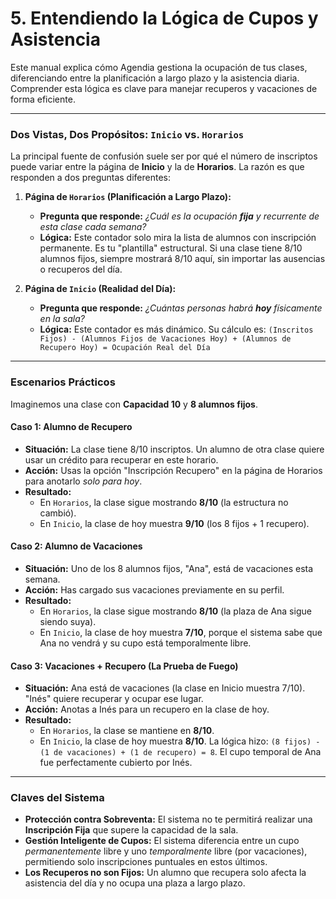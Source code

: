 # 5. Entendiendo la Lógica de Cupos y Asistencia

Este manual explica cómo Agendia gestiona la ocupación de tus clases, diferenciando entre la planificación a largo plazo y la asistencia diaria. Comprender esta lógica es clave para manejar recuperos y vacaciones de forma eficiente.

---

### Dos Vistas, Dos Propósitos: `Inicio` vs. `Horarios`

La principal fuente de confusión suele ser por qué el número de inscriptos puede variar entre la página de **Inicio** y la de **Horarios**. La razón es que responden a dos preguntas diferentes:

1.  **Página de `Horarios` (Planificación a Largo Plazo):**
    *   **Pregunta que responde:** *¿Cuál es la ocupación **fija** y recurrente de esta clase cada semana?*
    *   **Lógica:** Este contador solo mira la lista de alumnos con inscripción permanente. Es tu "plantilla" estructural. Si una clase tiene 8/10 alumnos fijos, siempre mostrará 8/10 aquí, sin importar las ausencias o recuperos del día.

2.  **Página de `Inicio` (Realidad del Día):**
    *   **Pregunta que responde:** *¿Cuántas personas habrá **hoy** físicamente en la sala?*
    *   **Lógica:** Este contador es más dinámico. Su cálculo es:
        `(Inscritos Fijos) - (Alumnos Fijos de Vacaciones Hoy) + (Alumnos de Recupero Hoy) = Ocupación Real del Día`

---

### Escenarios Prácticos

Imaginemos una clase con **Capacidad 10** y **8 alumnos fijos**.

#### Caso 1: Alumno de Recupero

*   **Situación:** La clase tiene 8/10 inscriptos. Un alumno de otra clase quiere usar un crédito para recuperar en este horario.
*   **Acción:** Usas la opción "Inscripción Recupero" en la página de Horarios para anotarlo *solo para hoy*.
*   **Resultado:**
    *   En `Horarios`, la clase sigue mostrando **8/10** (la estructura no cambió).
    *   En `Inicio`, la clase de hoy muestra **9/10** (los 8 fijos + 1 recupero).

#### Caso 2: Alumno de Vacaciones

*   **Situación:** Uno de los 8 alumnos fijos, "Ana", está de vacaciones esta semana.
*   **Acción:** Has cargado sus vacaciones previamente en su perfil.
*   **Resultado:**
    *   En `Horarios`, la clase sigue mostrando **8/10** (la plaza de Ana sigue siendo suya).
    *   En `Inicio`, la clase de hoy muestra **7/10**, porque el sistema sabe que Ana no vendrá y su cupo está temporalmente libre.

#### Caso 3: Vacaciones + Recupero (La Prueba de Fuego)

*   **Situación:** Ana está de vacaciones (la clase en Inicio muestra 7/10). "Inés" quiere recuperar y ocupar ese lugar.
*   **Acción:** Anotas a Inés para un recupero en la clase de hoy.
*   **Resultado:**
    *   En `Horarios`, la clase se mantiene en **8/10**.
    *   En `Inicio`, la clase de hoy muestra **8/10**. La lógica hizo: `(8 fijos) - (1 de vacaciones) + (1 de recupero) = 8`. El cupo temporal de Ana fue perfectamente cubierto por Inés.

---

### Claves del Sistema

*   **Protección contra Sobreventa:** El sistema no te permitirá realizar una **Inscripción Fija** que supere la capacidad de la sala.
*   **Gestión Inteligente de Cupos:** El sistema diferencia entre un cupo *permanentemente* libre y uno *temporalmente* libre (por vacaciones), permitiendo solo inscripciones puntuales en estos últimos.
*   **Los Recuperos no son Fijos:** Un alumno que recupera solo afecta la asistencia del día y no ocupa una plaza a largo plazo.